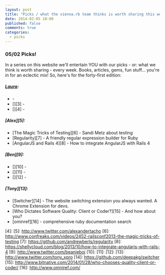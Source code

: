 ```yaml
---
layout: post
title: "Picks / what the vienna.rb team thinks is worth sharing this week"
date: 2014-02-05 10:00
published: false
comments: true
categories:
  - picks
---
```


### 05/02 Picks!

In a series on this website we'll entertain YOU with our picks - or: what we think is worth sharing - every week.
Books, articles, gems, fun stuff... you're in for an eclectic mix! So, here's for the forty-first edition:

##### [Laura][1]:
  - [][2] -
  - [][3] -
  - [][4] -

##### [Alex][5]:
  - [The Magic Tricks of Testing][6] - Sandi Metz about testing
  - [Regularity][7] - A friendly regular expression builder for Ruby
  - [AngularJS and Rails 4][8] - How to integrate AngularJS with Rails 4

##### [Ben][9]:
  - [][10] -
  - [][11] -
  - [][12] -

##### [Tony][13]:
  - [Switcher][14] - The website switching extension you always wanted. A Chrome Extension for devs.
  - [Who Dictates Software Quality: Client or Coder?][15] - And how about you?
  - [ominref][16] - comprehensive ruby documentation search


[1]: http://www.twitter.com/alicetragedy
[2]:
[3]:
[4]:
[5]: http://www.twitter.com/alexandertacho
[6]: http://www.confreaks.com/videos/2452-railsconf2013-the-magic-tricks-of-testing
[7]: https://github.com/andrewberls/regularity
[8]: https://shellycloud.com/blog/2013/10/how-to-integrate-angularjs-with-rails-4
[9]: http://www.twitter.com/beanieboi
[10]:
[11]:
[12]:
[13]: http://www.twitter.com/tony_xpro
[14]: https://github.com/deepakg/switcher
[15]: http://www.bitnative.com/2014/01/28/who-chooses-quality-client-or-coder/
[16]: http://www.omniref.com/

